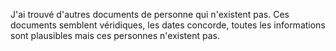 J'ai trouvé d'autres documents de personne qui n'existent pas. Ces documents semblent véridiques, les dates concorde, toutes les informations sont plausibles mais ces personnes n'existent pas.